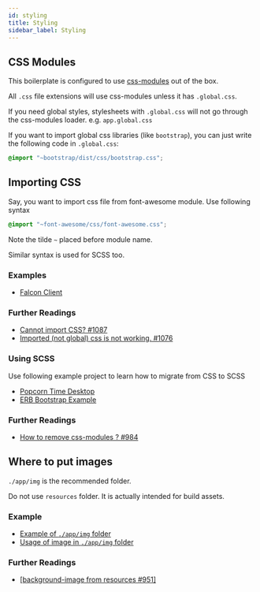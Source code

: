 ```yaml
---
id: styling
title: Styling
sidebar_label: Styling
---
```


## CSS Modules

This boilerplate is configured to use [css-modules](https://github.com/css-modules/css-modules) out of the box.

All `.css` file extensions will use css-modules unless it has `.global.css`.

If you need global styles, stylesheets with `.global.css` will not go through the
css-modules loader. e.g. `app.global.css`

If you want to import global css libraries (like `bootstrap`), you can just write the following code in `.global.css`:

```css
@import "~bootstrap/dist/css/bootstrap.css";
```

## Importing CSS

Say, you want to import css file from font-awesome module. Use following syntax

```css
@import "~font-awesome/css/font-awesome.css";
```

Note the tilde `~` placed before module name.

Similar syntax is used for SCSS too.

### Examples

- [Falcon Client](https://github.com/falcon-client/falcon/blob/master/app/app.global.css#L1)

### Further Readings

- [Cannot import CSS? #1087](https://github.com/electron-react-boilerplate/electron-react-boilerplate/issues/1087)
- [Imported (not global) css is not working. #1076](https://github.com/electron-react-boilerplate/electron-react-boilerplate/issues/1076)

### Using SCSS

Use following example project to learn how to migrate from CSS to SCSS

- [Popcorn Time Desktop](https://github.com/amilajack/popcorn-time-desktop)
- [ERB Bootstrap Example](https://github.com/amilajack/erb-bootstrap-example)

### Further Readings

- [How to remove css-modules ? #984](https://github.com/electron-react-boilerplate/electron-react-boilerplate/issues/984)

## Where to put images

`./app/img` is the recommended folder.

Do not use `resources` folder. It is actually intended for build assets.

### Example

- [Example of `./app/img` folder](https://github.com/amilajack/popcorn-time-desktop/tree/master/app/images)
- [Usage of image in `./app/img` folder](https://github.com/amilajack/popcorn-time-desktop/blob/master/app/components/card/Card.js#L10-L11)

### Further Readings

- [[background-image from resources #951]](https://github.com/electron-react-boilerplate/electron-react-boilerplate/issues/951)

